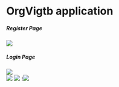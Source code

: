 # OrgVigtb application
<div class="row">
  <div> <h5>Register Page</h1>
    <img src="https://github.com/user-attachments/assets/40e43c59-63e1-4421-97fe-e05d780c1d88"/></div>
<div><h5>Login Page</h1>
<img src="https://github.com/user-attachments/assets/c763fcd4-6c61-4fc8-9b0c-8109b0815254"/></div>
</div>


<img src="https://github.com/user-attachments/assets/597e54ee-de58-4acd-adf4-e92f146f21ef"/>
<img src="https://github.com/user-attachments/assets/d748ab98-079f-44a5-9c9d-98ac91bc4c3f"/>
!<img src="https://github.com/user-attachments/assets/fa86ea92-7c38-488a-8105-d793a171902e"/>
